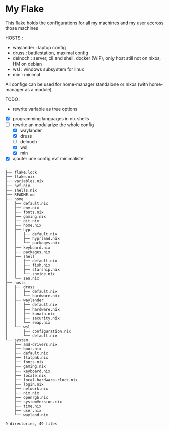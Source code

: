 # My Flake

This flake holds the configurations for all my machines and my user accross
those machines

HOSTS :

- waylander : laptop config
- druss : battlestation, maximal config
- delnoch : server, cli and shell, docker (WIP), only host still not on nixos,
  HM on debian
- wsl : windows subsystem for linux
- min : minimal

All configs can be used for home-manager standalone or nixos (with home-manager
as a module).

TODO :

- rewrite variable as true options
- [x] programming languages in nix shells
- [ ] rewrite an modularize the whole config
  - [x] waylander
  - [x] druss
  - [ ] delnoch
  - [x] wsl
  - [x] min
- [x] ajouter une config nvf minimaliste

```
.
├── flake.lock
├── flake.nix
├── variables.nix
├── nvf.nix
├── shells.nix
├── README.md
├── home
│   ├── default.nix
│   ├── env.nix
│   ├── fonts.nix
│   ├── gaming.nix
│   ├── git.nix
│   ├── home.nix
│   ├── hypr
│   │   ├── default.nix
│   │   ├── hyprland.nix
│   │   └── packages.nix
│   ├── keyboard.nix
│   ├── packages.nix
│   ├── shell
│   │   ├── default.nix
│   │   ├── fish.nix
│   │   ├── starship.nix
│   │   └── zoxide.nix
│   └── zen.nix
├── hosts
│   ├── druss
│   │   ├── default.nix
│   │   └── hardware.nix
│   ├── waylander
│   │   ├── default.nix
│   │   ├── hardware.nix
│   │   ├── kanata.nix
│   │   ├── security.nix
│   │   └── swap.nix
│   └── wsl
│       ├── configuration.nix
│       └── default.nix
└── system
    ├── amd-drivers.nix
    ├── boot.nix
    ├── default.nix
    ├── flatpak.nix
    ├── fonts.nix
    ├── gaming.nix
    ├── keyboard.nix
    ├── locale.nix
    ├── local-hardware-clock.nix
    ├── login.nix
    ├── network.nix
    ├── nix.nix
    ├── openrgb.nix
    ├── systemVersion.nix
    ├── time.nix
    ├── user.nix
    └── wayland.nix

9 directories, 49 files
```
